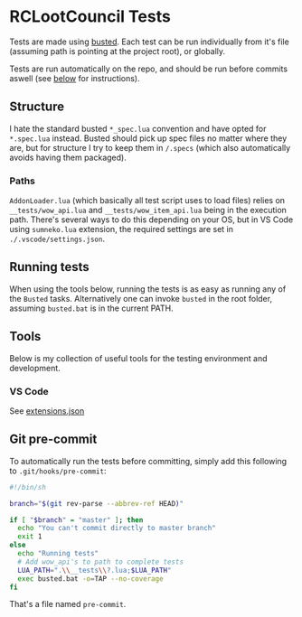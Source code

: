 # RCLootCouncil Tests

Tests are made using [busted](https://github.com/Olivine-Labs/busted).
Each test can be run individually from it's file (assuming path is pointing at the project root), or globally.

Tests are run automatically on the repo, and should be run before commits aswell (see [below](#git-pre-commit) for instructions).

## Structure

I hate the standard busted `*_spec.lua` convention and have opted for `*.spec.lua` instead. Busted should pick up spec files no matter where they are, but for structure I try to keep them in `/.specs` (which also automatically avoids having them packaged).

### Paths

`AddonLoader.lua` (which basically all test script uses to load files) relies on `__tests/wow_api.lua` and `__tests/wow_item_api.lua` being in the execution path. There's several ways to do this depending on your OS, but in VS Code using `sumneko.lua` extension, the required settings are set in `./.vscode/settings.json`.

## Running tests

When using the tools below, running the tests is as easy as running any of the  `Busted` tasks.
Alternatively one can invoke `busted` in the root folder, assuming `busted.bat` is in the current PATH.

## Tools

Below is my collection of useful tools for the testing environment and development.

### VS Code

See [extensions.json](../.vscode/extensions.json)

## Git pre-commit

To automatically run the tests before committing, simply add this following to `.git/hooks/pre-commit`:

``` sh
#!/bin/sh

branch="$(git rev-parse --abbrev-ref HEAD)"

if [ "$branch" = "master" ]; then
  echo "You can't commit directly to master branch"
  exit 1
else
  echo "Running tests"
  # Add wow_api's to path to complete tests
  LUA_PATH=".\\__tests\\?.lua;$LUA_PATH"
  exec busted.bat -o=TAP --no-coverage
fi
```

That's a file named `pre-commit`.

